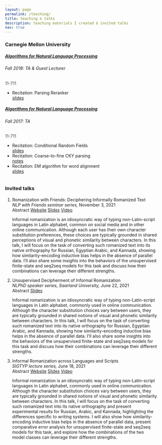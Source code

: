 ```yaml
---
layout: page
permalink: /teaching/
title: teaching & talks
description: teaching materials I created & invited talks
nav: true
---
```


### Carnegie Mellon University

<div class="card class mt-3">
  <div class="p-3">
    <div class="row">
      <div class="col-sm-10">
        <h5 class="card-title"><a href="http://demo.clab.cs.cmu.edu/11711fa18/" target="_blank">Algorithms for Natural Language Processing</a></h5>
        <h6 class="card-subtitle font-italic">Fall 2018: TA & Guest Lecturer</h6>
      </div>
      <div class="col-sm-2 text-sm-right">
        <span class="badge" style="background-color:var(--global-theme-color); opacity:0.8"> 
          11-711
        </span>
      </div>
    </div>
    <ul class="card-text font-weight-light list-group list-group-flush">  
      <li class="list-group-item">
        <div class="row">
          <div class="col-sm-10">
            Recitation: Parsing Reranker
          </div>
          <div class="col-sm-2">
            <a href="http://demo.clab.cs.cmu.edu/11711fa18/recitation_notes/recitation_slides_rerank.pdf" target="_blank">slides</a>&nbsp;
          </div>
        </div>
      </li>  
    </ul>
    
  </div>
</div>


<div class="card class mt-3">
  <div class="p-3">
    <div class="row">
      <div class="col-sm-10">
        <h5 class="card-title"><a href="http://www.cs.cmu.edu/afs/cs/user/tbergkir/www/11711fa17/" target="_blank">Algorithms for Natural Language Processing</a></h5>
        <h6 class="card-subtitle font-italic">Fall 2017: TA</h6>
      </div>
      <div class="col-sm-2 text-sm-right">
        <span class="badge" style="background-color:var(--global-theme-color); opacity:0.8">
          11-711
        </span>
      </div>
    </div>
    <ul class="card-text font-weight-light list-group list-group-flush">
      <li class="list-group-item">
        <div class="row">
          <div class="col-sm-10">
            Recitation: Conditional Random Fields
          </div>
          <div class="col-sm-2">
            <a href="http://www.cs.cmu.edu/afs/cs/user/tbergkir/www/11711fa17/recitation5_slides.pdf" target="_blank">slides</a>&nbsp;
          </div>
        </div>
      </li>
      <li class="list-group-item">
        <div class="row">
          <div class="col-sm-10">
            Recitation: Coarse-to-fine CKY parsing
          </div>
          <div class="col-sm-2">
            <a href="http://www.cs.cmu.edu/afs/cs/user/tbergkir/www/11711fa17/recitation8_notes_coarse_to_fine.pdf" target="_blank">notes</a>&nbsp;
          </div>
        </div>
      </li>
      <li class="list-group-item">
        <div class="row">
          <div class="col-sm-10">
            Recitation: EM algorithm for word alignment
          </div>
          <div class="col-sm-2">
            <a href="http://www.cs.cmu.edu/afs/cs/user/tbergkir/www/11711fa17/recitation10_slides.pdf" target="_blank">slides</a>&nbsp;            
          </div>
        </div>
      </li>  
    </ul>
    
  </div>
</div>

<div class="publications">
  <h3 style="margin-bottom:0.5cm;margin-top:1cm;">Invited talks</h3>
  <ol class="bibliography">
  <li><div class="row">
  <div class="col-sm-8">
      <div class="title">Romanization with Friends: Deciphering Informally Romanized Text</div>
      <div class="periodical">    
        <em>NLP with Friends seminar series,</em> November 3, 2021        
      </div>
    <div class="links"> 
      <a class="btn btn-sm z-depth-0 abstract" role="button">Abstract</a>
      <a href="https://nlpwithfriends.com/speakers/maria-ryskina" class="btn btn-sm z-depth-0" role="button" target="_blank">Website</a>
      <a href="/~mryskina/assets/pdf/Ryskina-NLPWithFriends-slides.pdf" class="btn btn-sm z-depth-0" role="button" target="_blank">Slides</a>
      <a href="https://youtu.be/fSEyOeTpv5c" class="btn btn-sm z-depth-0" role="button" target="_blank">Video</a>
    </div> 
    <div class="abstract hidden">
      <p>Informal romanization is an idiosyncratic way of typing non-Latin-script languages in Latin alphabet, common on social media and in other online communication. Although each user has their own character substitution preferences, these choices are typically grounded in shared perceptions of visual and phonetic similarity between characters. In this talk, I will focus on the task of converting such romanized text into its native orthography for Russian, Egyptian Arabic, and Kannada, showing how similarity-encoding inductive bias helps in the absence of parallel data. I’ll also share some insights into the behaviors of the unsupervised finite-state and seq2seq models for this task and discuss how their combinations can leverage their different strengths.</p>
    </div>   
  </div>
  </div>
  </li>
  <li><div class="row">
  <div class="col-sm-8">
      <div class="title">Unsupervised Decipherment of Informal Romanization</div>
      <div class="periodical">    
        <em>NLPhD speaker series, Saarland University,</em> June 22, 2021        
      </div>
    <div class="links">
      <a class="btn btn-sm z-depth-0 abstract" role="button">Abstract</a> 
      <a href="/~mryskina/assets/pdf/Ryskina-NLPhD-slides.pdf" class="btn btn-sm z-depth-0" role="button" target="_blank">Slides</a>
    </div>
    <div class="abstract hidden">
      <p>Informal romanization is an idiosyncratic way of typing non-Latin-script languages in Latin alphabet, commonly used in online communication. Although the character substitution choices vary between users, they are typically grounded in shared notions of visual and phonetic similarity between characters. In this talk, I will focus on the task of converting such romanized text into its native orthography for Russian, Egyptian Arabic, and Kannada, showing how similarity-encoding inductive bias helps in the absence of parallel data. I'll also share some insights into the behaviors of the unsupervised finite-state and seq2seq models for this task and discuss how their combinations can leverage their different strengths.</p>
    </div>     
  </div>
  </div>
  </li>
  <li><div class="row">
  <div class="col-sm-8">
      <div class="title">Informal Romanization across Languages and Scripts</div>
      <div class="periodical">    
        <em>SIGTYP lecture series,</em> June 18, 2021        
      </div>
    <div class="links"> 
      <a class="btn btn-sm z-depth-0 abstract" role="button">Abstract</a>
      <a href="https://sigtyp.github.io/lectures.html#lecture-ryskina" class="btn btn-sm z-depth-0" role="button" target="_blank">Website</a>
      <a href="/~mryskina/assets/pdf/Ryskina-SIGTYP-slides.pdf" class="btn btn-sm z-depth-0" role="button" target="_blank">Slides</a>
      <a href="https://www.youtube.com/watch?v=ZCgbancq4zc&list=PLFIGad0NI4ovlwmNdHMVGnEVt3lnXUim6" class="btn btn-sm z-depth-0" role="button" target="_blank">Video</a>
    </div> 
    <div class="abstract hidden">
      <p>Informal romanization is an idiosyncratic way of typing non-Latin-script languages in Latin alphabet, commonly used in online communication. Although the character substitution choices vary between users, they are typically grounded in shared notions of visual and phonetic similarity between characters. In this talk, I will focus on the task of converting such romanized text into its native orthography and present experimental results for Russian, Arabic, and Kannada, highlighting the differences specific to writing systems. I will also show how similarity-encoding inductive bias helps in the absence of parallel data, present comparative error analysis for unsupervised finite-state and seq2seq models for this task, and explore how the combinations of the two model classes can leverage their different strengths.</p>
    </div>   
  </div>
  </div>
  </li>
</ol>
</div>

